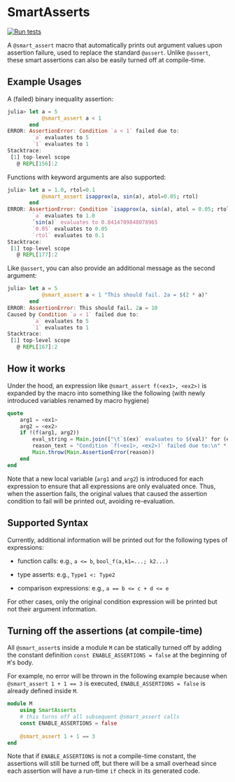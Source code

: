 # SmartAsserts

[![Run tests](https://github.com/MrVPlusOne/SmartAsserts.jl/actions/workflows/test.yml/badge.svg)](https://github.com/MrVPlusOne/SmartAsserts.jl/actions/workflows/test.yml)


A `@smart_assert` macro that automatically prints out argument values upon assertion failure, used to replace the standard `@assert`. Unlike `@assert`, these smart assertions can also be easily turned off at compile-time.

## Example Usages

A (failed) binary inequality assertion:
```julia
julia> let a = 5
           @smart_assert a < 1
       end
ERROR: AssertionError: Condition `a < 1` failed due to:
        `a` evaluates to 5
        `1` evaluates to 1
Stacktrace:
 [1] top-level scope
   @ REPL[156]:2
```

Functions with keyword arguments are also supported:
```julia
julia> let a = 1.0, rtol=0.1
           @smart_assert isapprox(a, sin(a), atol=0.05; rtol)
       end
ERROR: AssertionError: Condition `isapprox(a, sin(a), atol = 0.05; rtol)` failed due to:
        `a` evaluates to 1.0
        `sin(a)` evaluates to 0.8414709848078965
        `0.05` evaluates to 0.05
        `rtol` evaluates to 0.1
Stacktrace:
 [1] top-level scope
   @ REPL[177]:2
```

Like `@assert`, you can also provide an additional message as the second argument:
```julia
julia> let a = 5
           @smart_assert a < 1 "This should fail. 2a = $(2 * a)"
       end
ERROR: AssertionError: This should fail. 2a = 10
Caused by Condition `a < 1` failed due to:
        `a` evaluates to 5
        `1` evaluates to 1
Stacktrace:
 [1] top-level scope
   @ REPL[167]:2
```

## How it works
Under the hood, an expression like `@smart_assert f(<ex1>, <ex2>)` is expanded by the macro into something like the following (with newly introduced variables renamed by macro hygiene)
```julia
quote
    arg1 = <ex1>
    arg2 = <ex2>
    if !(f(arg1, arg2))
        eval_string = Main.join(["\t`$(ex)` evaluates to $(val)" for (ex, val) in Main.zip((<ex1>, <ex2>), (arg1, arg2))], "\n")
        reason_text = "Condition `f(<ex1>, <ex2>)` failed due to:\n" * eval_string
        Main.throw(Main.AssertionError(reason))
    end
end
```

Note that a new local variable (`arg1` and `arg2`) is introduced for each expression to ensure that all expressions are only evaluated once. Thus, when the assertion fails, the original values that caused the assertion condition to fail will be printed out, avoiding re-evaluation.

## Supported Syntax
Currently, additional information will be printed out for the following types of expressions:
- function calls: e.g., `a <= b`, `bool_f(a,k1=...; k2...)`

- type asserts: e.g., `Type1 <: Type2`

- comparison expressions: e.g., `a == b <= c + d <= e`

For other cases, only the original condition expression will be printed but not their argument information.

## Turning off the assertions (at compile-time)
All `@smart_assert`s inside a module `M` can be statically turned off by adding the constant definition `const ENABLE_ASSERTIONS = false` at the beginning of `M`'s body.

For example, no error will be thrown in the following example because when `@smart_assert 1 + 1 == 3` is executed, `ENABLE_ASSERTIONS = false` is already defined inside `M`.
```julia
module M
    using SmartAsserts
    # this turns off all subsequent @smart_assert calls
    const ENABLE_ASSERTIONS = false 
    
    @smart_assert 1 + 1 == 3
end
```

Note that if `ENABLE_ASSERTIONS` is not a compile-time constant, the assertions will still be turned off, but there will be a small overhead since each assertion will have a run-time `if` check in its generated code.

